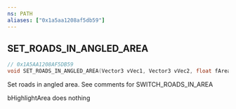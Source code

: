 ```yaml
---
ns: PATH
aliases: ["0x1a5aa1208af5db59"]
---
```

## SET_ROADS_IN_ANGLED_AREA

```c
// 0x1A5AA1208AF5DB59
void SET_ROADS_IN_ANGLED_AREA(Vector3 vVec1, Vector3 vVec2, float fAreaWidth, bool HighlightArea, bool Active, bool Network);
```

Set roads in angled area. See comments for SWITCH_ROADS_IN_AREA

bHighlightArea does nothing

